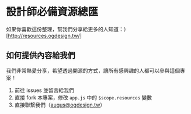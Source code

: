 設計師必備資源總匯
===================

如果你喜歡這份整理，幫我們分享給更多的人知道：）
[http://resources.ogdesign.tw/]

## 如何提供內容給我們
我們非常熱愛分享，希望透過開源的方式，讓所有感興趣的人都可以參與這個專案！

1. 前往 issues 並留言給我們
2. 直接 fork 本專案，修改 `app.js` 中的 `$scope.resources` 變數
3. 直接聯繫我們（augus@ogdesign.tw）

